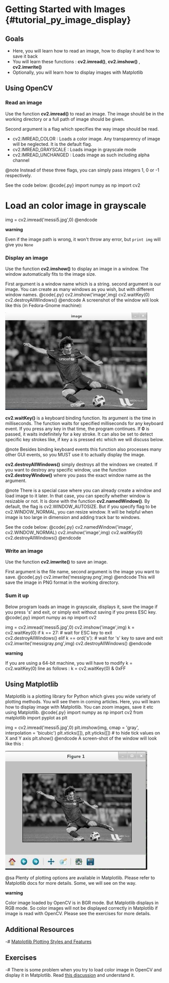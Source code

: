 Getting Started with Images {#tutorial_py_image_display}
===========================

Goals
-----

-   Here, you will learn how to read an image, how to display it and how to save it back
-   You will learn these functions : **cv2.imread()**, **cv2.imshow()** , **cv2.imwrite()**
-   Optionally, you will learn how to display images with Matplotlib

Using OpenCV
------------

### Read an image

Use the function **cv2.imread()** to read an image. The image should be in the working directory or
a full path of image should be given.

Second argument is a flag which specifies the way image should be read.

-   cv2.IMREAD_COLOR : Loads a color image. Any transparency of image will be neglected. It is the
    default flag.
-   cv2.IMREAD_GRAYSCALE : Loads image in grayscale mode
-   cv2.IMREAD_UNCHANGED : Loads image as such including alpha channel

@note Instead of these three flags, you can simply pass integers 1, 0 or -1 respectively.

See the code below:
@code{.py}
import numpy as np
import cv2

# Load an color image in grayscale
img = cv2.imread('messi5.jpg',0)
@endcode

**warning**

Even if the image path is wrong, it won't throw any error, but `print img` will give you `None`

### Display an image

Use the function **cv2.imshow()** to display an image in a window. The window automatically fits to
the image size.

First argument is a window name which is a string. second argument is our image. You can create as
many windows as you wish, but with different window names.
@code{.py}
cv2.imshow('image',img)
cv2.waitKey(0)
cv2.destroyAllWindows()
@endcode
A screenshot of the window will look like this (in Fedora-Gnome machine):

![image](images/opencv_screenshot.jpg)

**cv2.waitKey()** is a keyboard binding function. Its argument is the time in milliseconds. The
function waits for specified milliseconds for any keyboard event. If you press any key in that time,
the program continues. If **0** is passed, it waits indefinitely for a key stroke. It can also be
set to detect specific key strokes like, if key a is pressed etc which we will discuss below.

@note Besides binding keyboard events this function also processes many other GUI events, so you
MUST use it to actually display the image.

**cv2.destroyAllWindows()** simply destroys all the windows we created. If you want to destroy any
specific window, use the function **cv2.destroyWindow()** where you pass the exact window name as
the argument.

@note There is a special case where you can already create a window and load image to it later. In
that case, you can specify whether window is resizable or not. It is done with the function
**cv2.namedWindow()**. By default, the flag is cv2.WINDOW_AUTOSIZE. But if you specify flag to be
cv2.WINDOW_NORMAL, you can resize window. It will be helpful when image is too large in dimension
and adding track bar to windows.

See the code below:
@code{.py}
cv2.namedWindow('image', cv2.WINDOW_NORMAL)
cv2.imshow('image',img)
cv2.waitKey(0)
cv2.destroyAllWindows()
@endcode
### Write an image

Use the function **cv2.imwrite()** to save an image.

First argument is the file name, second argument is the image you want to save.
@code{.py}
cv2.imwrite('messigray.png',img)
@endcode
This will save the image in PNG format in the working directory.

### Sum it up

Below program loads an image in grayscale, displays it, save the image if you press 's' and exit, or
simply exit without saving if you press ESC key.
@code{.py}
import numpy as np
import cv2

img = cv2.imread('messi5.jpg',0)
cv2.imshow('image',img)
k = cv2.waitKey(0)
if k == 27:         # wait for ESC key to exit
    cv2.destroyAllWindows()
elif k == ord('s'): # wait for 's' key to save and exit
    cv2.imwrite('messigray.png',img)
    cv2.destroyAllWindows()
@endcode

**warning**

If you are using a 64-bit machine, you will have to modify k = cv2.waitKey(0) line as follows :
k = cv2.waitKey(0) & 0xFF

Using Matplotlib
----------------

Matplotlib is a plotting library for Python which gives you wide variety of plotting methods. You
will see them in coming articles. Here, you will learn how to display image with Matplotlib. You can
zoom images, save it etc using Matplotlib.
@code{.py}
import numpy as np
import cv2
from matplotlib import pyplot as plt

img = cv2.imread('messi5.jpg',0)
plt.imshow(img, cmap = 'gray', interpolation = 'bicubic')
plt.xticks([]), plt.yticks([])  # to hide tick values on X and Y axis
plt.show()
@endcode
A screen-shot of the window will look like this :

![image](images/matplotlib_screenshot.jpg)

@sa Plenty of plotting options are available in Matplotlib. Please refer to Matplotlib docs for more
details. Some, we will see on the way.

__warning__

Color image loaded by OpenCV is in BGR mode. But Matplotlib displays in RGB mode. So color images
will not be displayed correctly in Matplotlib if image is read with OpenCV. Please see the exercises
for more details.

Additional Resources
--------------------

-#  [Matplotlib Plotting Styles and Features](http://matplotlib.org/api/pyplot_api.html)

Exercises
---------

-#  There is some problem when you try to load color image in OpenCV and display it in Matplotlib.
    Read [this discussion](http://stackoverflow.com/a/15074748/1134940) and understand it.
